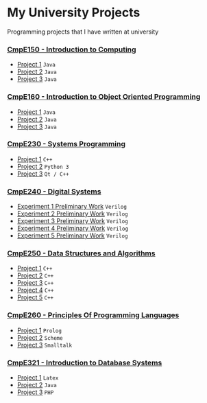 # My University Projects
Programming projects that I have written at university

### [CmpE150 - Introduction to Computing](/cmpe150)
- [Project 1](/cmpe150/project1) `Java`
- [Project 2](/cmpe150/project2) `Java`
- [Project 3](/cmpe150/project3) `Java`

### [CmpE160 - Introduction to Object Oriented Programming](/cmpe160)
- [Project 1](/cmpe160/project1) `Java`
- [Project 2](/cmpe160/project2) `Java`
- [Project 3](/cmpe160/project3) `Java`

### [CmpE230 - Systems Programming](/cmpe230)
- [Project 1](/cmpe230/project1) `C++`
- [Project 2](/cmpe230/project2) `Python 3`
- [Project 3](/cmpe230/project3) `Qt / C++`

### [CmpE240 - Digital Systems](/cmpe240)
- [Experiment 1 Preliminary Work](/cmpe240/exp1) `Verilog`
- [Experiment 2 Preliminary Work](/cmpe240/exp2) `Verilog`
- [Experiment 3 Preliminary Work](/cmpe240/exp3) `Verilog`
- [Experiment 4 Preliminary Work](/cmpe240/exp4) `Verilog`
- [Experiment 5 Preliminary Work](/cmpe240/exp5) `Verilog`

### [CmpE250 - Data Structures and Algorithms](/cmpe250)
- [Project 1](/cmpe250/project1) `C++`
- [Project 2](/cmpe250/project2) `C++`
- [Project 3](/cmpe250/project3) `C++`
- [Project 4](/cmpe250/project4) `C++`
- [Project 5](/cmpe250/project5) `C++`

### [CmpE260 - Principles Of Programming Languages](/cmpe260)
- [Project 1](/cmpe260/project1) `Prolog`
- [Project 2](/cmpe260/project2) `Scheme`
- [Project 3](/cmpe260/project3) `Smalltalk`

### [CmpE321 - Introduction to Database Systems](/cmpe321)
- [Project 1](/cmpe321/project1) `Latex`
- [Project 2](/cmpe321/project2) `Java`
- [Project 3](/cmpe321/project3) `PHP`

